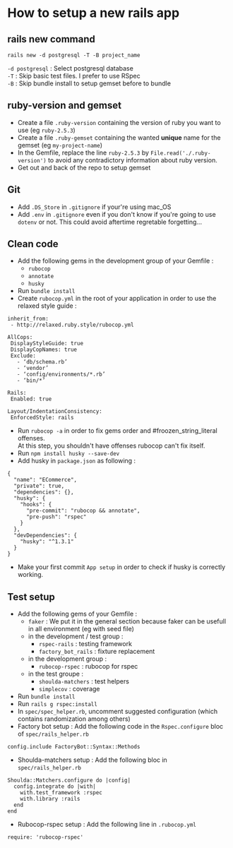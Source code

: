 # How to setup a new rails app
## rails new command

`rails new -d postgresql -T -B project_name`

`-d postgresql` : Select postgresql database  
`-T` : Skip basic test files. I prefer to use RSpec  
`-B` : Skip bundle install to setup gemset before to bundle  

## ruby-version and gemset
- Create a file `.ruby-version` containing the version of ruby you want to use (eg `ruby-2.5.3`)
- Create a file `.ruby-gemset` containing the wanted **unique** name for the gemset (eg `my-project-name`)
- In the Gemfile, replace the line `ruby-2.5.3` by `File.read('./.ruby-version')` to avoid any contradictory information about ruby version.
- Get out and back of the repo to setup gemset

## Git
- Add `.DS_Store` in `.gitignore` if your're using mac_OS
- Add `.env` in `.gitignore` even if you don't know if you're going to use `dotenv` or not. This could avoid aftertime regretable forgetting...  

## Clean code
- Add the following gems in the development group of your Gemfile :
  - `rubocop`
  - `annotate`
  - `husky`
- Run `bundle install`
- Create `rubocop.yml` in the root of your application in order to use the relaxed style guide :
```
inherit_from:
 - http://relaxed.ruby.style/rubocop.yml

AllCops:
 DisplayStyleGuide: true
 DisplayCopNames: true
 Exclude:
   - ‘db/schema.rb’
   - ‘vendor’
   - ‘config/environments/*.rb’
   - ‘bin/*’

Rails:
 Enabled: true

Layout/IndentationConsistency:
 EnforcedStyle: rails
```

- Run `rubocop -a` in order to fix gems order and #froozen_string_literal offenses.  
At this step, you shouldn't have offenses rubocop can't fix itself.
- Run `npm install husky --save-dev`
- Add husky in `package.json` as following :
```  
{
  "name": "ECommerce",
  "private": true,
  "dependencies": {},
  "husky": {
    "hooks": {
      "pre-commit": "rubocop && annotate",
      "pre-push": "rspec"
    }
  },
  "devDependencies": {
    "husky": "^1.3.1"
  }
}
```
- Make your first commit `App setup` in order to check if husky is correctly working.

## Test setup
- Add the following gems of your Gemfile :
  - `faker` : We put it in the general section because faker can be usefull in all environment (eg with seed file)
  - in the development / test group :
    - `rspec-rails` : testing framework
    - `factory_bot_rails` : fixture replacement
  - in the development group :
    - `rubocop-rspec` : rubocop for rspec
  - in the test groupe :
    - `shoulda-matchers` : test helpers
    - `simplecov` : coverage
- Run `bundle install`
- Run `rails g rspec:install`
- In `spec/spec_helper.rb`, uncomment suggested configuration (which contains randomization among others)
- Factory bot setup :
Add the following code in the `Rspec.configure` bloc of `spec/rails_helper.rb`
```
config.include FactoryBot::Syntax::Methods
```
- Shoulda-matchers setup :
Add the following bloc in `spec/rails_helper.rb`
```
Shoulda::Matchers.configure do |config|
  config.integrate do |with|
    with.test_framework :rspec
    with.library :rails
  end
end
```
- Rubocop-rspec setup :
Add the following line in `.rubocop.yml`
```
require: 'rubocop-rspec'
```

